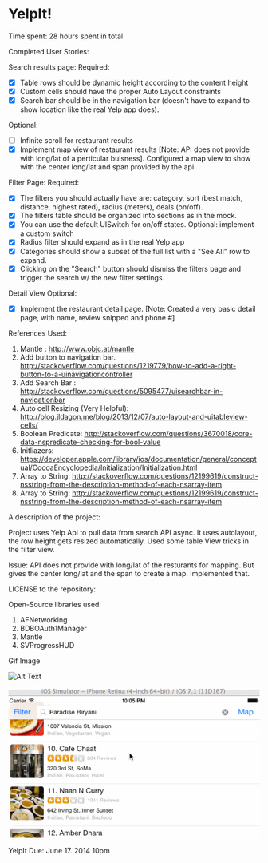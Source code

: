 YelpIt!
=========================

Time spent:  28 hours spent in total

Completed User Stories: 

Search results page:
Required:

- [x] Table rows should be dynamic height according to the content height
- [x] Custom cells should have the proper Auto Layout constraints
- [x] Search bar should be in the navigation bar (doesn't have to expand to show location like the real Yelp app does).

Optional:

- [ ] Infinite scroll for restaurant results
- [x] Implement map view of restaurant results [Note: API does not provide with long/lat of a perticular buisness]. Configured a map view to show with the center long/lat and span provided by the api.

Filter Page:
Required: 
- [x] The filters you should actually have are: category, sort (best match, distance, highest rated), radius (meters), deals (on/off).
- [x] The filters table should be organized into sections as in the mock.
- [x] You can use the default UISwitch for on/off states. Optional: implement a custom switch
- [x] Radius filter should expand as in the real Yelp app
- [x] Categories should show a subset of the full list with a "See All" row to expand.
- [x] Clicking on the "Search" button should dismiss the filters page and trigger the search w/ the new filter settings.

Detail View Optional: 
- [x] Implement the restaurant detail page. [Note: Created a very basic detail page, with name, review snipped and phone #]


References Used: 


  1. Mantle : http://www.objc.at/mantle
  2. Add button to navigation bar. http://stackoverflow.com/questions/1219779/how-to-add-a-right-button-to-a-uinavigationcontroller
  3. Add Search Bar :  http://stackoverflow.com/questions/5095477/uisearchbar-in-navigationbar
  4. Auto cell Resizing (Very Helpful): http://blog.jldagon.me/blog/2013/12/07/auto-layout-and-uitableview-cells/
  5. Boolean Predicate: http://stackoverflow.com/questions/3670018/core-data-nspredicate-checking-for-bool-value
  6. Initliazers: https://developer.apple.com/library/ios/documentation/general/conceptual/CocoaEncyclopedia/Initialization/Initialization.html
  7. Array to String: http://stackoverflow.com/questions/12199619/construct-nsstring-from-the-description-method-of-each-nsarray-item
  8. Array to String: http://stackoverflow.com/questions/12199619/construct-nsstring-from-the-description-method-of-each-nsarray-item
  


A description of the project:

Project uses Yelp Api to pull data from search API async. It uses autolayout, the row height gets resized automatically. Used some table View tricks in the filter view. 

Issue: 
API does not provide with long/lat of the resturants for mapping. But gives the center long/lat and the span to create a map. Implemented that. 

LICENSE to the repository: 

Open-Source libraries used:

1. AFNetworking
2. BDBOAuth1Manager
3. Mantle
4. SVProgressHUD


Gif Image


![Alt Text](YelpIt.gif)

![Alt Text](YelpIt-AutoLayout.gif)

YelpIt  Due: June 17. 2014 10pm
